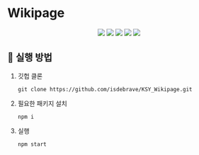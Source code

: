 # Wikipage

<div align=center>
  <img src="https://img.shields.io/badge/typescript-3178C6?style=for-the-badge&logo=typescript&logoColor=white">
<img src="https://img.shields.io/badge/react-61DAFB?style=for-the-badge&logo=react&logoColor=black">
 <img src="https://img.shields.io/badge/zustand-000000?style=for-the-badge&logoColor=white">
  <img src="https://img.shields.io/badge/tailwind css-06B6D4?style=for-the-badge&logo=tailwind css&logoColor=white">
  <img src="https://img.shields.io/badge/webpack-8DD6F9?style=for-the-badge&logo=webpack&logoColor=black">
</div>

## 📌 실행 방법

1. 깃헙 클론
   ```
   git clone https://github.com/isdebrave/KSY_Wikipage.git
   ```
2. 필요한 패키지 설치
   ```
   npm i
   ```
3. 실행
   ```
   npm start
   ```
